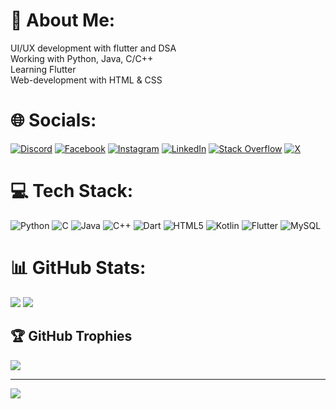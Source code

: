 # 💫 About Me:
UI/UX development with flutter and DSA<br>Working with Python, Java, C/C++<br>Learning Flutter<br>Web-development with HTML & CSS

# 🌐 Socials:
[![Discord](https://img.shields.io/badge/Discord-%237289DA.svg?logo=discord&logoColor=white)](https://discord.gg/eboydakshlal) [![Facebook](https://img.shields.io/badge/Facebook-%231877F2.svg?logo=Facebook&logoColor=white)](https://facebook.com/daksh.lal.3) [![Instagram](https://img.shields.io/badge/Instagram-%23E4405F.svg?logo=Instagram&logoColor=white)](https://instagram.com/daksh._.lal) [![LinkedIn](https://img.shields.io/badge/LinkedIn-%230077B5.svg?logo=linkedin&logoColor=white)](https://linkedin.com/in/daksh-xyz) [![Stack Overflow](https://img.shields.io/badge/-Stackoverflow-FE7A16?logo=stack-overflow&logoColor=white)](https://stackoverflow.com/users/daksh-xyz) [![X](https://img.shields.io/badge/X-black.svg?logo=&logoColor=white)](https://x.com/daksh_xyz) 

# 💻 Tech Stack:
![Python](https://img.shields.io/badge/python-3670A0?style=for-the-badge&logo=python&logoColor=ffdd54) ![C]([https://img.shields.io/badge/c-%2300599C.svg?style=for-the-badge&logo=c&logoColor=white](https://img.shields.io/badge/-%2300599C.svg?style=for-the-badge&logo=c&logoColor=white)) ![Java](https://img.shields.io/badge/java-%23ED8B00.svg?style=for-the-badge&logo=openjdk&logoColor=white) ![C++](https://img.shields.io/badge/c++-%2300599C.svg?style=for-the-badge&logo=c%2B%2B&logoColor=white) ![Dart](https://img.shields.io/badge/dart-%230175C2.svg?style=for-the-badge&logo=dart&logoColor=white) ![HTML5](https://img.shields.io/badge/html5-%23E34F26.svg?style=for-the-badge&logo=html5&logoColor=white) ![Kotlin](https://img.shields.io/badge/kotlin-%237F52FF.svg?style=for-the-badge&logo=kotlin&logoColor=white) ![Flutter](https://img.shields.io/badge/Flutter-%2302569B.svg?style=for-the-badge&logo=Flutter&logoColor=white) ![MySQL](https://img.shields.io/badge/mysql-%2300000f.svg?style=for-the-badge&logo=mysql&logoColor=white)

# 📊 GitHub Stats:
![](https://github-readme-streak-stats.herokuapp.com/?user=daksh-xyz&theme=radical&hide_border=true) ![](https://github-readme-stats.vercel.app/api/top-langs/?username=daksh-xyz&theme=radical&hide_border=true&include_all_commits=true&count_private=false&layout=compact)

## 🏆 GitHub Trophies
![](https://github-profile-trophy.vercel.app/?username=daksh-xyz&theme=radical&no-frame=false&no-bg=false&margin-w=4)

---
[![](https://visitcount.itsvg.in/api?id=daksh-xyz&icon=0&color=12)](https://visitcount.itsvg.in)

<!-- Proudly created with GPRM ( https://gprm.itsvg.in ) -->
